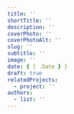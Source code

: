 ```yaml
---
title: ''
shortTitle: ''
description: ''
coverPhoto: ''
coverPhotoAlt: ''
slug: ''
subtitle: ''
image: ''
date: { { .Date } }
draft: true
relatedProjects:
  - project: ''
authors:
  - list: ''
---
```


